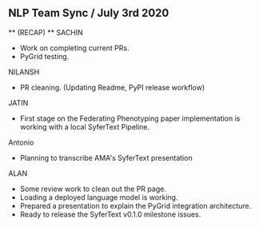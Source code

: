 ## NLP Team Sync / July 3rd 2020

** (RECAP) **
SACHIN
- Work on completing current PRs.
- PyGrid testing.

NILANSH
- PR cleaning. (Updating Readme, PyPI release workflow)

JATIN
- First stage on the Federating Phenotyping paper implementation is working with a local SyferText Pipeline.

Antonio
- Planning to transcribe AMA's SyferText presentation

ALAN
- Some review work to clean out the PR page.
- Loading a deployed language model is working.
- Prepared a presentation to explain the PyGrid integration architecture.
- Ready to release the SyferText v0.1.0 milestone issues.

